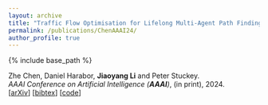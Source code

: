 ```yaml
---
layout: archive
title: "Traffic Flow Optimisation for Lifelong Multi-Agent Path Finding"
permalink: /publications/ChenAAAI24/
author_profile: true
---
```


{% include base_path %}
                  
Zhe Chen, Daniel Harabor, **Jiaoyang Li** and Peter Stuckey.      
<i>AAAI Conference on Artificial Intelligence (**AAAI**)</i>, (in print), 2024.                           
[[arXiv](https://arxiv.org/abs/2308.11234)]
[<a href="javascript:void(0)" onclick="(function(target, id) { if ($('#' + id).css('display') == 'block') { $('#' + id).hide('fast'); $(target).text('bibtex') } else { $('#' + id).show('fast'); $(target).text('bibtex▲') } })(this, 'bibtex-ChenAAAI24');">bibtex</a>]
[[code](https://github.com/nobodyczcz/Guided-PIBT)]
<div id="bibtex-ChenAAAI24" style="display:none">
<pre>@inproceedings{ChenAAAI24,
  author    = {Zhe Chen and Daniel Harabor and Jiaoyang Li and Peter Stuckey},
  title     = {Traffic Flow Optimisation for Lifelong Multi-Agent Path Finding},
  booktitle = {Proceedings of the AAAI Conference on Artificial Intelligence (AAAI)},
  year      = {2024}
}
</pre></div>  
     
         
